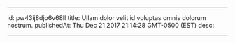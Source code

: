
---
id: pw43ij8djo6v68ll
title: Ullam dolor velit id voluptas omnis dolorum nostrum.
publishedAt: Thu Dec 21 2017 21:14:28 GMT-0500 (EST)
desc: 

---


